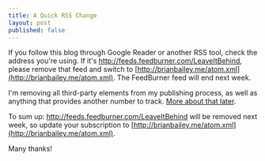 ```yaml
--- 
title: A Quick RSS Change
layout: post
published: false
---
```

If you follow this blog through Google Reader or another RSS tool, check the address you're using. If it's http://feeds.feedburner.com/LeaveItBehind, please remove that feed and switch to [http://brianbailey.me/atom.xml](http://brianbailey.me/atom.xml). The FeedBurner feed will end next week.

I'm removing all third-party elements from my publishing process, as well as anything that provides another number to track. [More about that later](/2011/10/29/the-validation-generation/).

To sum up: http://feeds.feedburner.com/LeaveItBehind will be removed next week, so update your subscription to [http://brianbailey.me/atom.xml](http://brianbailey.me/atom.xml). 

Many thanks!